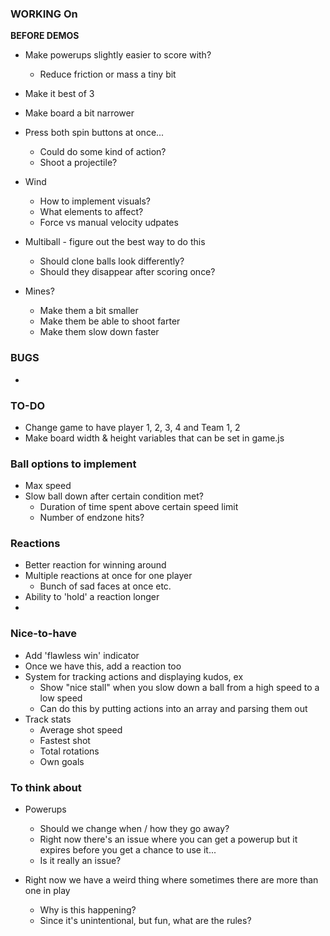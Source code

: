 ### WORKING On

**BEFORE DEMOS**
* Make powerups slightly easier to score with?
  * Reduce friction or mass a tiny bit
* Make it best of 3
* Make board a bit narrower

* Press both spin buttons at once...
  * Could do some kind of action?
  * Shoot a projectile?

* Wind
  * How to implement visuals?
  * What elements to affect?
  * Force vs manual velocity udpates

* Multiball - figure out the best way to do this
  * Should clone balls look differently?
  * Should they disappear after scoring once?

* Mines?
  * Make them a bit smaller
  * Make them be able to shoot farter
  * Make them slow down faster

### BUGS

*

### TO-DO

* Change game to have player 1, 2, 3, 4 and Team 1, 2
* Make board width & height variables that can be set in game.js


### Ball options to implement

* Max speed
* Slow ball down after certain condition met?
  * Duration of time spent above certain speed limit
  * Number of endzone hits?


### Reactions

* Better reaction for winning around
* Multiple reactions at once for one player
  * Bunch of sad faces at once etc.
* Ability to 'hold' a reaction longer
*


### Nice-to-have

* Add 'flawless win' indicator
* Once we have this, add a reaction too
* System for tracking actions and displaying kudos, ex
  * Show "nice stall" when you slow down a ball from a high speed to a low speed
  * Can do this by putting actions into an array and parsing them out
* Track stats
  * Average shot speed
  * Fastest shot
  * Total rotations
  * Own goals






### To think about

* Powerups
  * Should we change when / how they go away?
  * Right now there's an issue where you can get a powerup but it expires before you get a chance to use it...
  * Is it really an issue?

* Right now we have a weird thing where sometimes there are more than one in play
  * Why is this happening?
  * Since it's unintentional, but fun, what are the rules?


